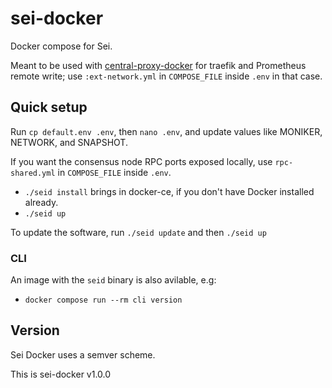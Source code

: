 # sei-docker

Docker compose for Sei.

Meant to be used with [central-proxy-docker](https://github.com/CryptoManufaktur-io/central-proxy-docker) for traefik
and Prometheus remote write; use `:ext-network.yml` in `COMPOSE_FILE` inside `.env` in that case.

## Quick setup

Run `cp default.env .env`, then `nano .env`, and update values like MONIKER, NETWORK, and SNAPSHOT.

If you want the consensus node RPC ports exposed locally, use `rpc-shared.yml` in `COMPOSE_FILE` inside `.env`.

- `./seid install` brings in docker-ce, if you don't have Docker installed already.
- `./seid up`

To update the software, run `./seid update` and then `./seid up`

### CLI

An image with the `seid` binary is also avilable, e.g:

- `docker compose run --rm cli version`

## Version

Sei Docker uses a semver scheme.

This is sei-docker v1.0.0
